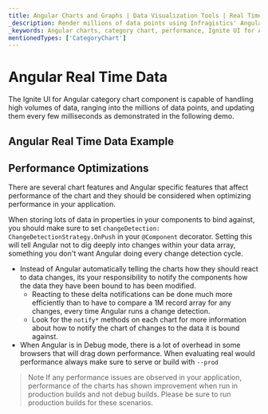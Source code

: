 ```yaml
---
title: Angular Charts and Graphs | Data Visualization Tools | Real Time Data | Infragistics
_description: Render millions of data points using Infragistics' Angular charts control at super fast speed. Check out the Ignite UI for Angular graph's high performance!
_keywords: Angular charts, category chart, performance, Ignite UI for Angular, Infragistics, data binding
mentionedTypes: ['CategoryChart']
---
```


# Angular Real Time Data

The Ignite UI for Angular category chart component is capable of handling high volumes of data, ranging into the millions of data points, and updating them every few milliseconds as demonstrated in the following demo.

## Angular Real Time Data Example

<code-view style="height: 500px;" 
           data-demos-base-url="{environment:dvDemosBaseUrl}" 
           iframe-src="{environment:dvDemosBaseUrl}/charts/category-chart-high-frequency" 
           alt="Angular Real Time Data Example" 
           github-src="charts/category-chart/high-frequency">
</code-view>

<div class="divider--half"></div>

## Performance Optimizations

There are several chart features and Angular specific features that affect performance of the chart and they should be considered when optimizing performance in your application.

When storing lots of data in properties in your components to bind against, you should make sure to set `changeDetection: ChangeDetectionStrategy.OnPush` in your `@Component` decorator. Setting this will tell Angular not to dig deeply into changes within your data array, something you don't want Angular doing every change detection cycle.

-   Instead of Angular automatically telling the charts how they should react to data changes, its your responsibility to notify the components how the data they have been bound to has been modified.
    -   Reacting to these delta notifications can be done much more efficiently than to have to compare a 1M record array for any changes, every time Angular runs a change detection.
    -   Look for the `notify*` methods on each chart for more information about how to notify the chart of changes to the data it is bound against.
-   When Angular is in Debug mode, there is a lot of overhead in some browsers that will drag down performance. When evaluating real would performance always make sure to serve or build with `--prod`

> Note If any performance issues are observed in your application, performance of the charts has shown improvement when run in production builds and not debug builds. Please be sure to run production builds for these scenarios.
